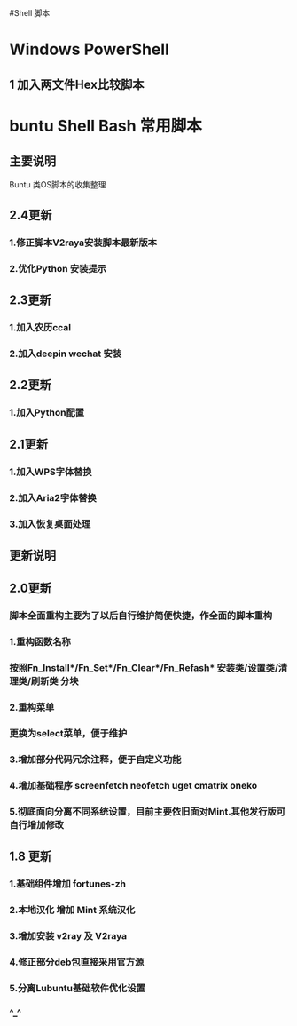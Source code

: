 #Shell 脚本
# Windows PowerShell
## 1 加入两文件Hex比较脚本
# buntu Shell Bash 常用脚本 
## 主要说明
Buntu 类OS脚本的收集整理
## 2.4更新
### 1.修正脚本V2raya安装脚本最新版本
### 2.优化Python 安装提示
## 2.3更新
### 1.加入农历ccal
### 2.加入deepin wechat 安装
## 2.2更新
### 1.加入Python配置
## 2.1更新
### 1.加入WPS字体替换
### 2.加入Aria2字体替换
### 3.加入恢复桌面处理
## 更新说明
## 2.0更新
### 脚本全面重构主要为了以后自行维护简便快捷，作全面的脚本重构
### 1.重构函数名称
### 按照Fn_Install*/Fn_Set*/Fn_Clear*/Fn_Refash* 安装类/设置类/清理类/刷新类 分块
### 2.重构菜单
### 更换为select菜单，便于维护
### 3.增加部分代码冗余注释，便于自定义功能
### 4.增加基础程序 screenfetch neofetch uget cmatrix oneko
### 5.彻底面向分离不同系统设置，目前主要依旧面对Mint.其他发行版可自行增加修改
## 1.8 更新
### 1.基础组件增加 fortunes-zh
### 2.本地汉化 增加 Mint 系统汉化
### 3.增加安装 v2ray 及 V2raya 
### 4.修正部分deb包直接采用官方源
### 5.分离Lubuntu基础软件优化设置
### ^_^
